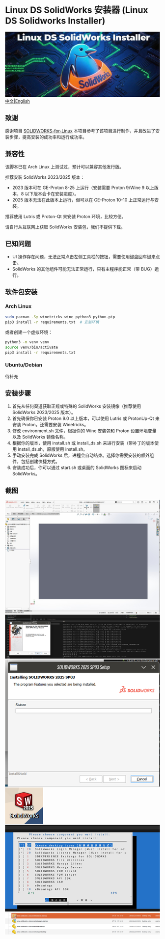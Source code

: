 # Linux DS SolidWorks 安装器 (Linux DS Solidworks Installer)
[![Banner](screenshots/banner.png "Linux DS SolidWorks 安装器 Banner")](https://github.com/xe5700/Linux.DS.Solidworks.Installer/)
 [中文](https://github.com/xe5700/Linux.DS.Solidworks.Installer/README_CN.MD)|[English](https://github.com/xe5700/Linux.DS.Solidworks.Installer/README.MD) 

## 致谢
感谢项目 [SOLIDWORKS-for-Linux](https://github.com/cryinkfly/SOLIDWORKS-for-Linux) 本项目参考了该项目进行制作，并且改进了安装步骤，提高安装的成功率和运行成功率。

## 兼容性
该脚本已在 Arch Linux 上测试过，预计可以兼容其他发行版。

推荐安装 SolidWorks 2023/2025 版本：
- 2023 版本可在 GE-Proton 8-25 上运行（安装需要 Proton 9/Wine 9 以上版本，8 以下版本会卡在安装进度）。
- 2025 版本无法在此版本上运行，但可以在 GE-Proton 10-10 上正常运行与安装。

推荐使用 Lutris 或 Proton-Qt 来安装 Proton 环境，比较方便。

请自行从互联网上获取 SolidWorks 安装包，我们不提供下载。

## 已知问题
- UI 操作存在问题，无法正常点击左侧工具栏的按钮，需要使用键盘回车键来点击。
- SolidWorks 的其他组件可能无法正常运行，只有主程序能正常（带 BUG）运行。

## 软件包安装

### Arch Linux
```bash
sudo pacman -Sy winetricks wine python3 python-pip
pip3 install -r requirements.txt  # 安装环境
```
或者创建一个虚拟环境：
```bash
python3 -m venv venv
source venv/bin/activate
pip3 install -r requirements.txt
```

### Ubuntu/Debian
待补充

## 安装步骤
1. 首先从任何渠道获取正规或特殊的 SolidWorks 安装镜像（推荐使用 SolidWorks 2023/2025 版本）。
2. 首先确保你已安装 Proton 9.0 以上版本，可以使用 Lutris 或 ProtonUp-Qt 来安装 Proton。还需要安装 Winetricks。
3. 修改 environment.sh 文件，根据你的 Wine 安装包和 Proton 设置环境变量以及 SolidWorks 镜像名称。
4. 根据你的版本，使用 install.sh 或 install_ds.sh 来进行安装（带补丁的版本使用 install_ds.sh，原版使用 install.sh。
5. 手动安装完成 SolidWorks 后，进程会自动结束。选择你需要安装的额外组件，包括创建快捷方式。
6. 安装成功后，你可以通过 start.sh 或桌面的 SolidWorks 图标来启动 SolidWorks。

## 截图
![Screenshot](screenshots/solidworks_ui_1.jpg "Linux DS SolidWorks Installer")
![Screenshot](screenshots/install.png "Linux DS SolidWorks Installer")
![Screenshot](screenshots/install_progress.png "Linux DS SolidWorks Installer")
![Screenshot](screenshots/desktop-icon.png "Linux DS SolidWorks Installer")
![Screenshot](screenshots/install-extra-cli.png "Linux DS SolidWorks Installer")
![Screenshot](screenshots/files.png "Linux DS SolidWorks Installer")